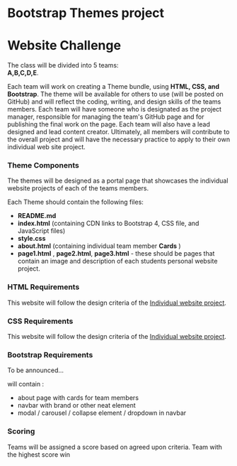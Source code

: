 # Bootstrap Themes project

# Website Challenge  

The class will be divided into 5 teams:   
**A,B,C,D,E**.   

Each team will work on creating a Theme bundle, using **HTML, CSS, and Bootstrap**. The theme will be available for others to use (will be posted on GitHub) and will reflect the coding, writing, and design skills of the teams members. Each team will have someone who is designated as the project manager, responsible for managing the team's GitHub page and for publishing the final work on the page. Each team will also have a lead designed and lead content creator. Ultimately, all members will contribute to the overall project and will have the necessary practice to apply to their own individual web site project.

### Theme Components

The themes will be designed as a portal page that showcases the individual website projects of each of the teams members.

Each Theme should contain the following files:
- **README.md**
- **index.html** (containing CDN links to Bootstrap 4, CSS file, and JavaScript files)
- **style.css**
- **about.html** (containing individual team member **Cards** )
- **page1.html** , **page2.html**, **page3.html** - these should be pages that contain an image and description of each students personal website project.

### HTML Requirements  
This website will follow the design criteria of the [Individual website project](ttps://github.com/lrei-coding/web-design_18-19/blob/master/t1_assignment.md). 

### CSS Requirements  
This website will follow the design criteria of the [Individual website project](ttps://github.com/lrei-coding/web-design_18-19/blob/master/t1_assignment.md). 

### Bootstrap Requirements  
To be announced...

will contain :
- about page with cards for team members
- navbar with brand or other neat element
- modal / carousel / collapse element / dropdown in navbar
 
### Scoring 
Teams will be assigned a score based on agreed upon criteria. Team with the highest score win
